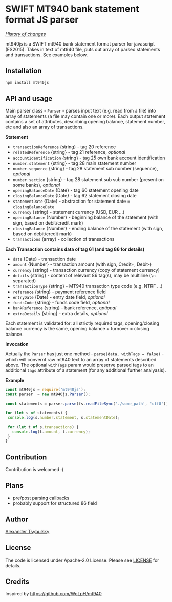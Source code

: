 # SWIFT MT940 bank statement format JS parser #

*[History of changes](/changelog.txt)*  

mt940js is a SWIFT mt940 bank statement format parser for javascript (ES2015).
Takes in text of mt940 file, puts out array of parsed statements and transactions.
See examples below.

## Installation ##

```bash
npm install mt940js
```

## API and usage ##


Main parser class - `Parser` - parses input text (e.g. read from a file) into array of statements (a file may contain one or more). Each output statement contains a set of attributes, describing opening balance, statement number, etc and also an array of transactions.

**Statement**
-  `transactionReference` {string} - tag 20 reference
-  `relatedReference` {string} - tag 21 reference, *optional*
-  `accountIdentification` {string} - tag 25 own bank account identification
-  `number.statement` {string} - tag 28 main statement number
-  `number.sequence` {string} - tag 28 statement sub number (sequence), *optional*
-  `number.section` {string} - tag 28 statement sub sub number (present on some banks), *optional*
-  `openingBalanceDate` {Date} - tag 60 statement opening date
-  `closingBalanceDate` {Date} - tag 62 statement closing date
-  `statementDate` {Date} - abstraction for statement date = `closingBalanceDate`
-  `currency` {string} - statement currency (USD, EUR ...)
-  `openingBalance` {Number} - beginning balance of the statement (with sign, based on debit/credit mark)
-  `closingBalance` {Number} - ending balance of the statement (with sign, based on debit/credit mark)
-  `transactions` {array}  - collection of transactions

**Each Transaction contains data of tag 61 (and tag 86 for details)**

- `date` {Date} - transaction date
- `amount` {Number} - transaction amount (with sign, Credit+, Debit-)
- `currency` {string} - transaction currency (copy of statement currency)
- `details` {string} - content of relevant 86 tag(s), may be multiline (`\n` separated)
- `transactionType` {string} - MT940 transaction type code (e.g. NTRF ...)
- `reference` {string} - payment reference field
- `entryDate` {Date} - entry date field, *optional*
- `fundsCode` {string} - funds code field, *optional*
- `bankReference` {string} - bank reference, *optional*
- `extraDetails` {string} - extra details, *optional*

Each statement is validated for: all strictly required tags, opening/closing balance currency is the same, opening balance + turnover = closing balance.

**Invocation**

Actually the `Parser` has just one method - `parse(data, withTags = false)` - which will convernt raw mt940 text to an array of statements described above. The optional `withTags` param would preserve parsed tags to an additional `tags` attribute of a statement (for any additional further analyasis).

**Example**

```javascript
const mt940js = require('mt940js');
const parser  = new mt940js.Parser();

const statements = parser.parse(fs.readFileSync('./some_path', 'utf8'));

for (let s of statements) {
 console.log(s.number.statement, s.statementDate);

 for (let t of s.transactions) {
   console.log(t.amount, t.currency);
 }
}
```

## Contribution ##
Contribution is welcomed :)

## Plans ##
- pre/post parsing callbacks
- probably support for structured 86 field

## Author ##
[Alexander Tsybulsky](https://github.com/a-fas)

## License ##
The code is licensed under Apache-2.0 License. Please see [LICENSE](/LICENSE) for details.

## Credits ##
Inspired by https://github.com/WoLpH/mt940
